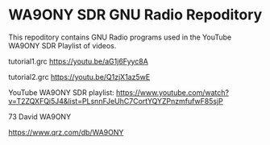 # WA9ONY SDR GNU Radio Repoditory

This repoditory contains GNU Radio programs used in the
YouTube WA9ONY SDR Playlist of videos.

tutorial1.grc
https://youtu.be/aG1j6Fyyc8A

tutorial2.grc
https://youtu.be/Q1zjX1az5wE

YouTube WA9ONY SDR playlist:
https://www.youtube.com/watch?v=T2ZQXFQi5J4&list=PLsnnFJeUhC7CortYQYZPnzmfufwF85sjP

73 David WA9ONY

https://www.qrz.com/db/WA9ONY

